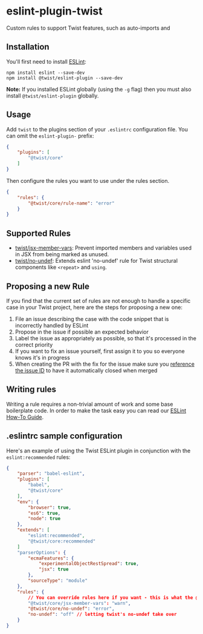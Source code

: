 # eslint-plugin-twist

Custom rules to support Twist features, such as auto-imports and

## Installation

You'll first need to install [ESLint](http://eslint.org):

```
npm install eslint --save-dev
npm install @twist/eslint-plugin --save-dev
```

**Note:** If you installed ESLint globally (using the `-g` flag) then you must also install `@twist/eslint-plugin` globally.

## Usage

Add `twist` to the plugins section of your `.eslintrc` configuration file. You can omit the `eslint-plugin-` prefix:

```json
{
    "plugins": [
        "@twist/core"
    ]
}
```


Then configure the rules you want to use under the rules section.

```json
{
    "rules": {
        "@twist/core/rule-name": "error"
    }
}
```

## Supported Rules

* [twist/jsx-member-vars](docs/rules/jsx-member-vars.md): Prevent imported members and variables used in JSX from being marked as unused.
* [twist/no-undef](docs/rules/no-undef.md): Extends eslint 'no-undef' rule for Twist structural components like `<repeat>` and `using`.

## Proposing a new Rule

If you find that the current set of rules are not enough to handle a specific case in your Twist project, here are the
steps for proposing a new one:

1. File an issue describing the case with the code snippet that is incorrectly handled by ESLint
2. Propose in the issue if possible an expected behavior
3. Label the issue as appropriately as possible, so that it's processed in the correct priority
4. If you want to fix an issue yourself, first assign it to you so everyone knows it's in progress
5. When creating the PR with the fix for the issue make sure you [reference the issue ID](https://help.github.com/articles/closing-issues-using-keywords/)
to have it automatically closed when merged

## Writing rules

Writing a rule requires a non-trivial amount of work and some base boilerplate code. In order to make the task easy you
can read our [ESLint How-To Guide](ESLINT_HOWTO.md).

## .eslintrc sample configuration

Here's an example of using the Twist ESLint plugin in conjunction with the `eslint:recommended` rules:

```json
{
    "parser": "babel-eslint",
    "plugins": [
        "babel",
        "@twist/core"
    ],
    "env": {
        "browser": true,
        "es6": true,
        "node": true
    },
    "extends": [
        "eslint:recommended",
        "@twist/core:recommended"
    ]
    "parserOptions": {
        "ecmaFeatures": {
            "experimentalObjectRestSpread": true,
            "jsx": true
        },
        "sourceType": "module"
    },
    "rules": {
        // You can override rules here if you want - this is what the @twist/core:recommended does:
        "@twist/core/jsx-member-vars": "warn",
        "@twist/core/no-undef": "error",
        "no-undef": "off" // letting twist's no-undef take over
    }
}

```
